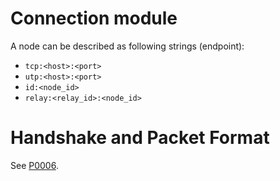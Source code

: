 Connection module
===
A node can be described as following strings (endpoint):
*   `tcp:<host>:<port>`
*   `utp:<host>:<port>`
*   `id:<node_id>`
*   `relay:<relay_id>:<node_id>`

Handshake and Packet Format
===
See [P0006](https://github.com/OpenDanmaku/md-docs/blob/master/proposal/Proposal_0006.md).

